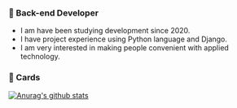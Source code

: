 ### 🔭 Back-end Developer
- I am have been studying development since 2020.
- I have project experience using Python language and Django.
- I am very interested in making people convenient with applied technology.

### 🌱 Cards
[![Anurag's github stats](https://github-readme-stats.vercel.app/api?username=Seungho-Jeong&show_icons=True&hide=issues&line_height=24)](https://github.com/anuraghazra/github-readme-stats)
<!-- [![Top Langs](https://github-readme-stats.vercel.app/api/top-langs/?username=Seungho-Jeong&layout=compact)](https://github.com/anuraghazra/github-readme-stats) -->


<!--
**Seungho-Jeong/Seungho-Jeong** is a ✨ _special_ ✨ repository because its `README.md` (this file) appears on your GitHub profile.

Here are some ideas to get you started:

- 🔭 I’m currently working on ...
- 🌱 I’m currently learning ...
- 👯 I’m looking to collaborate on ...
- 🤔 I’m looking for help with ...
- 💬 Ask me about ...
- 📫 How to reach me: ...
- 😄 Pronouns: ...
- ⚡ Fun fact: ...
-->
